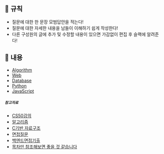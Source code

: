 ## 🎲  규칙

- 질문에 대한 한 문장 모범답안을 적는다!
- 질문에 대한 자세한 내용을 남들이 이해하기 쉽게 작성한다!
- 다른 구성원의 글에 추가 및 수정할 내용이 있으면 가감없이 편집 후 슬랙에 알려준다!

## 💬 내용
- [Algorithm](https://github.com/knotted-developers/Computer-science/edit/main/Algorithm)
- [Web](https://github.com/knotted-developers/Computer-science/edit/main/Web)
- [Database](https://github.com/knotted-developers/Computer-science/edit/main/Database)
- [Python](https://github.com/knotted-developers/Computer-science/edit/main/Python)
- [JavaScript](https://github.com/knotted-developers/Computer-science/edit/main/JavaScript)

##### `참고자료`

- [CS50강의](https://www.edwith.org/cs50/joinLectures/15244?isDesc=false)
- [알고리즘](https://www.youtube.com/watch?v=PIidtIBCjEg&list=PLsMufJgu5933ZkBCHS7bQTx0bncjwi4PK)
- [C기반 자료구조](https://www.boostcourse.org/cs112/lecture/118997?isDesc=false)
- [면접질문](https://github.com/JaeYeopHan/Interview_Question_for_Beginner)
- [백엔드면접기출](https://www.notion.so/fb58f9f90d8f477387fc562740c71255)
- [목차만 참조해보면 좋을 것 같습니다](https://gyoogle.dev/blog/computer-science/data-base/SQL%20&%20NOSQL.html)
